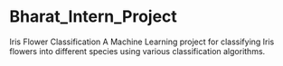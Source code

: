 # Bharat_Intern_Project
Iris Flower Classification
A Machine Learning project for classifying Iris flowers into different species using various classification algorithms.
